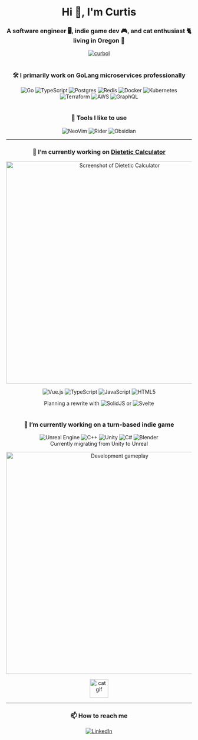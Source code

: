 <!--
**curbol/curbol** is a ✨ _special_ ✨ repository because its `README.md` (this file) appears on your GitHub profile.

Here are some ideas to get you started:

- 🔭 I’m currently working on ...
- 🌱 I’m currently learning ...
- 👯 I’m looking to collaborate on ...
- 🤔 I’m looking for help with ...
- 💬 Ask me about ...
- 📫 How to reach me: ...
- 😄 Pronouns: ...
- ⚡ Fun fact: ...

Stats Fork:
https://github.com/curbol/github-readme-stats

Badges:
- https://github.com/Ileriayo/markdown-badges
- https://github.com/alexandresanlim/Badges4-README.md-Profile

Generator:
https://rahuldkjain.github.io/gh-profile-readme-generator
-->

<!-- 
This card shows language usage only inside your own non-forked repositories, not depending on who the author of the commits is. It does not include your contributions into another users/organizations repositories. Currently there are no way to get this data from GitHub API. If you want this behavior to be improved you can support this feature request created by @rickstaa inside GitHub Community.
-->
<!--
<p align="center">
  <img align="center" src="https://github-readme-stats-git-main-curbols-projects.vercel.app/api/top-langs?username=curbol&include_orgs=true&show_icons=true&theme=gruvbox&layout=compact&hide_border=true&border_radius=10" alt="Curbol's GitHub stats" />
</p>
-->

<h1 align="center">Hi 👋, I'm Curtis</h1>
<h3 align="center">A software engineer 🖥️, indie game dev 🎮, and cat enthusiast 🐈 living in Oregon 🌲</h3>
<p align="center">
  <a href="https://github.com/ryo-ma/github-profile-trophy">
    <img src="https://github-profile-trophy.vercel.app/?username=curbol&theme=gruvbox&rank=-?" alt="curbol" />
  </a>
</p>

<h1 />

<h3 align="center">🛠️ I primarily work on GoLang microservices professionally</h3>
<p align="center">
  <img src="https://img.shields.io/badge/go-%2300ADD8.svg?style=for-the-badge&logo=go&logoColor=white" alt="Go">
  <img src="https://img.shields.io/badge/typescript-%23007ACC.svg?style=for-the-badge&logo=typescript&logoColor=white" alt="TypeScript">
  <img src="https://img.shields.io/badge/postgres-%23316192.svg?style=for-the-badge&logo=postgresql&logoColor=white" alt="Postgres">
  <img src="https://img.shields.io/badge/redis-%23DD0031.svg?style=for-the-badge&logo=redis&logoColor=white" alt="Redis">
  <img src="https://img.shields.io/badge/docker-%230db7ed.svg?style=for-the-badge&logo=docker&logoColor=white" alt="Docker">
  <img src="https://img.shields.io/badge/kubernetes-%23326ce5.svg?style=for-the-badge&logo=kubernetes&logoColor=white" alt="Kubernetes">
  <img src="https://img.shields.io/badge/terraform-%235835CC.svg?style=for-the-badge&logo=terraform&logoColor=white" alt="Terraform">
  <img src="https://img.shields.io/badge/AWS-%23FF9900.svg?style=for-the-badge&logo=amazon-aws&logoColor=white" alt="AWS">
  <img src="https://img.shields.io/badge/-GraphQL-E10098?style=for-the-badge&logo=graphql&logoColor=white" alt="GraphQL">
</p>

<h1 />

<h3 align="center">🧰 Tools I like to use</h3>
<p align="center">
  <img src="https://img.shields.io/badge/NeoVim-%2357A143.svg?&style=for-the-badge&logo=neovim&logoColor=white" alt="NeoVim">
  <img src="https://img.shields.io/badge/Rider-000000.svg?style=for-the-badge&logo=Rider&logoColor=white&color=crimson" alt="Rider">
  <img src="https://img.shields.io/badge/Obsidian-%23483699.svg?style=for-the-badge&logo=obsidian&logoColor=white" alt="Obsidian">
</p>

<hr />

<h3 align="center">🔭 I’m currently working on <a href="dieteticcalc.com">Dietetic Calculator</a></h3>
<p align="center">
  <a href="#">
    <img width="600" alt="Screenshot of Dietetic Calculator" src="https://github.com/curbol/curbol/assets/5971687/65ece7ee-4ca9-4ae8-9764-69fd83b6b479">
  </a>
</p>
<p align="center">
  <img src="https://img.shields.io/badge/vuejs-%2335495e.svg?style=for-the-badge&logo=vuedotjs&logoColor=%234FC08D" alt="Vue.js">
  <img src="https://img.shields.io/badge/typescript-%23007ACC.svg?style=for-the-badge&logo=typescript&logoColor=white" alt="TypeScript">
  <img src="https://img.shields.io/badge/javascript-%23323330.svg?style=for-the-badge&logo=javascript&logoColor=%23F7DF1E" alt="JavaScript">
  <img src="https://img.shields.io/badge/html5-%23E34F26.svg?style=for-the-badge&logo=html5&logoColor=white" alt="HTML5">
</p>
<p align="center">
  <span>Planning a rewrite with </span>
  <img src="https://img.shields.io/badge/SolidJS-2c4f7c?style=for-the-badge&logo=solid&logoColor=c8c9cb" alt="SolidJS">
  <span> or </span>
  <img src="https://img.shields.io/badge/svelte-%23f1413d.svg?style=for-the-badge&logo=svelte&logoColor=white" alt="Svelte">
</p>

<h1 />

<h3 align="center">🔭 I’m currently working on a turn-based indie game</h3>
<p align="center">
  <img src="https://img.shields.io/badge/unrealengine-%23313131.svg?style=for-the-badge&logo=unrealengine&logoColor=white" alt="Unreal Engine">
  <img src="https://img.shields.io/badge/c++-%2300599C.svg?style=for-the-badge&logo=c%2B%2B&logoColor=white" alt="C++">
  <img src="https://img.shields.io/badge/unity-%23000000.svg?style=for-the-badge&logo=unity&logoColor=white" alt="Unity">
  <img src="https://img.shields.io/badge/c%23-%23239120.svg?style=for-the-badge&logo=csharp&logoColor=white" alt="C#">
  <img src="https://img.shields.io/badge/blender-%23F5792A.svg?style=for-the-badge&logo=blender&logoColor=white" alt="Blender">
  <br />Currently migrating from Unity to Unreal
</p>
<p align="center">
  <a href="#">
    <img width="600" src="https://github.com/curbol/curbol/assets/5971687/4cc6b148-1882-4c8b-9d2e-aebe86cd19ce" alt="Development gameplay">
  </a>
</p>
<p align="center">
  <a href="#">
    <img width="50" src="https://github.com/curbol/curbol/assets/5971687/b1b906bc-f691-478a-bce7-01485a711247" alt="cat gif" />
  </a>
</p>

<hr />

<h3 align="center">📫 How to reach me</h3>
<p align="center">
  <a href="https://linkedin.com/in/curtis-bollinger" target="blank">
    <img src="https://img.shields.io/badge/linkedin-%230077B5.svg?style=for-the-badge&logo=linkedin&logoColor=white" alt="LinkedIn">
  </a>
</p>
